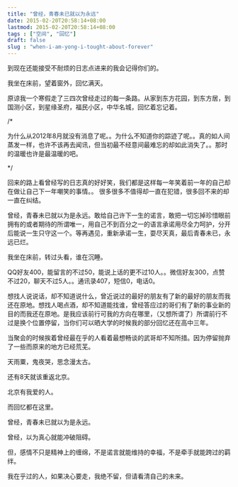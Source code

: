 ```yaml
---
title: "曾经，青春未已就以为永远"
date: 2015-02-20T20:58:14+08:00
lastmod: 2015-02-20T20:58:14+08:00
tags : ["空间", "回忆"]
draft: false
slug : "when-i-am-yong-i-tought-about-forever"
---
```



到现在还能接受不耐烦的日志点进来的我会记得你们的。



我坐在床前，望着窗外，回忆满天。



原谅我一个寒假走了三四次曾经走过的每一条路。从家到东方花园，到东方居，到国测小区，到星缘圣府，福民小区，中华名城，回忆着忘记着。



/*

为什么从2012年8月就没有消息了呢。。为什么不知道你的踪迹了呢。。真的如人间蒸发一样，也许不该再去闻讯，但当初最不经意间最难忘的却如此消失了。。那时的温暖也许是最温暖的吧。

*/



回来的路上看曾经写的日志真的好好笑，我们都是这样每一年笑着前一年的自己却在做让自己下一年嘲笑的事情。。 很多很多不值得却一直在犯错，很多回不来的却一直在纠结。



曾经，青春未已就以为是永远。敢给自己许下一生的诺言，敢把一切忘掉珍惜眼前拥有的或者期待的所谓唯一，用自己不到百分之一的语言承诺用尽全力呵护，分开后能说一生只守这一个。等再遇见，重新承诺一生，耍尽天真，最后青春未已，永远已烂。



我坐在床前，转过头看，谁在沉睡。



QQ好友400，能留言的不过50，能说上话的更不过10人。。微信好友300，点赞不过20，聊天不过5人。。通讯录407，短信0，电话0。



想找人说说话，却不知道说什么，曾近说过的最好的朋友有了新的最好的朋友而我还在原地。想找人喝点酒，却不知道能找谁，曾经答应过的哥们有了新的事业新的目的而我还在原地。是我应该前行可我的方向在哪里，（又想所谓了）所谓前行不过是换个位置停留，当你们可以晒大学的时候我的部分回忆还在高中三年。



当聚会的时候挨着曾经最在乎的人看着最想畅谈的武哥却不知所措。因为停留抛弃了一些而原来的地方已经荒芜。



天雨粟，鬼夜哭，思念漫太古。



还有8天就该重返北京。

北京有我爱的人。

而回忆都在这里。

曾经，青春未已就以为是永远。

曾经，以为真心就能冲破阻碍。

但，感情不只是精神上的缠绵，不是诺言就能维持的幸福，不是牵手就能跨过的羁绊。



我在乎过的人，如果决心要走，我绝不留，但请看清自己的未来。